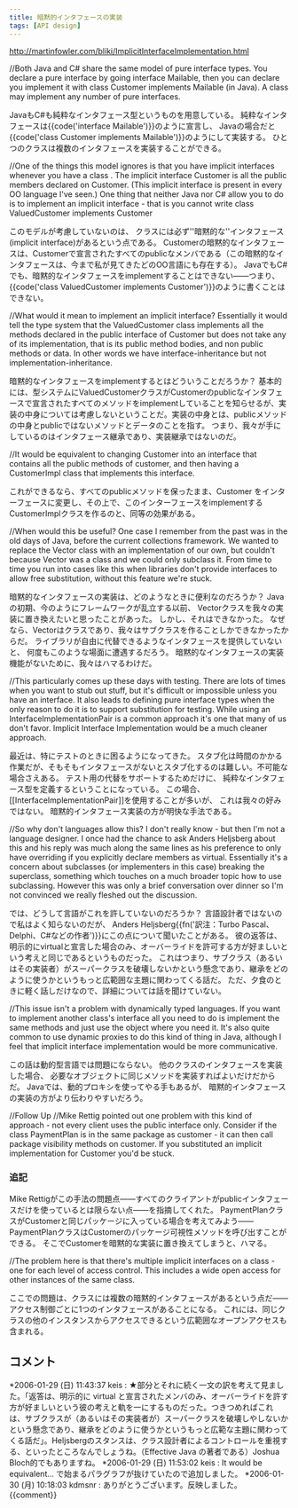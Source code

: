 ```yaml
---
title: 暗黙的インタフェースの実装
tags: [API design]
---
```


http://martinfowler.com/bliki/ImplicitInterfaceImplementation.html

//Both Java and C# share the same model of pure interface types. You declare a pure interface by going interface Mailable, then you can declare you implement it with class Customer implements Mailable (in Java). A class may implement any number of pure interfaces.

JavaもC#も純粋なインタフェース型というものを用意している。
純粋なインタフェースは{{code('interface Mailable')}}のように宣言し、
Javaの場合だと{{code('class Customer implements Mailable')}}のようにして実装する。
ひとつのクラスは複数のインタフェースを実装することができる。

//One of the things this model ignores is that you have implicit interfaces whenever you have a class . The implicit interface Customer is all the public members declared on Customer. (This implicit interface is present in every OO language I've seen.) One thing that neither Java nor C# allow you to do is to implement an implicit interface - that is you cannot write class ValuedCustomer implements Customer

このモデルが考慮していないのは、
クラスには必ず''暗黙的な''インタフェース(implicit interface)があるという点である。
Customerの暗黙的なインタフェースは、Customerで宣言されたすべてのpublicなメンバである（この暗黙的なインタフェースは、今まで私が見てきたどのOO言語にも存在する）。
JavaでもC#でも、暗黙的なインタフェースをimplementすることはできない——つまり、{{code('class ValuedCustomer implements Customer')}}のように書くことはできない。

//What would it mean to implement an implicit interface? Essentially it would tell the type system that the ValuedCustomer class implements all the methods declared in the public interface of Customer but does not take any of its implementation, that is its public method bodies, and non public methods or data. In other words we have interface-inheritance but not implementation-inheritance.

暗黙的なインタフェースをimplementするとはどういうことだろうか？
基本的には、型システムにValuedCustomerクラスがCustomerのpublicなインタフェースで宣言されたすべてのメソッドをimplementしていることを知らせるが、実装の中身については考慮しないということだ。実装の中身とは、publicメソッドの中身とpublicではないメソッドとデータのことを指す。
つまり、我々が手にしているのはインタフェース継承であり、実装継承ではないのだ。

//It would be equivalent to changing Customer into an interface that contains all the public methods of customer, and then having a CustomerImpl class that implements this interface.

これができるなら、すべてのpublicメソッドを保ったまま、Customer をインターフェースに変更し、その上で、このインターフェースをimplementするCustomerImplクラスを作るのと、同等の効果がある。

//When would this be useful? One case I remember from the past was in the old days of Java, before the current collections framework. We wanted to replace the Vector class with an implementation of our own, but couldn't because Vector was a class and we could only subclass it. From time to time you run into cases like this when libraries don't provide interfaces to allow free substitution, without this feature we're stuck.

暗黙的なインタフェースの実装は、どのようなときに便利なのだろうか？
Javaの初期、今のようにフレームワークが乱立する以前、
Vectorクラスを我々の実装に置き換えたいと思ったことがあった。
しかし、それはできなかった。
なぜなら、Vectorはクラスであり、我々はサブクラスを作ることしかできなかったからだ。
ライブラリが自由に代替できるようなインタフェースを提供していないと、
何度もこのような場面に遭遇するだろう。
暗黙的なインタフェースの実装機能がないために、我々はハマるわけだ。

//This particularly comes up these days with testing. There are lots of times when you want to stub out stuff, but it's difficult or impossible unless you have an interface. It also leads to defining pure interface types when the only reason to do it is to support substitution for testing. While using an InterfaceImplementationPair is a common approach it's one that many of us don't favor. Implicit Interface Implementation would be a much cleaner approach.

最近は、特にテストのときに困るようになってきた。
スタブ化は時間のかかる作業だが、そもそもインタフェースがないとスタブ化するのは難しい。不可能な場合さえある。
テスト用の代替をサポートするためだけに、
純粋なインタフェース型を定義するということになっている。
この場合、[[InterfaceImplementationPair]]を使用することが多いが、
これは我々の好みではない。
暗黙的インタフェース実装の方が明快な手法である。

//So why don't languages allow this? I don't really know - but then I'm not a language designer. I once had the chance to ask Anders Heljsberg about this and his reply was much along the same lines as his preference to only have overriding if you explicitly declare members as virtual. Essentially it's a concern about subclasses (or implementers in this case) breaking the superclass, something which touches on a much broader topic how to use subclassing. However this was only a brief conversation over dinner so I'm not convinced we really fleshed out the discussion.

では、どうして言語がこれを許していないのだろうか？
言語設計者ではないので私はよく知らないのだが、
Anders Heljsberg{{fn('訳注：Turbo Pascal、Delphi、C#などの作者')}}にこの点について聞いたことがある。
彼の返答は、明示的にvirtualと宣言した場合のみ、オーバーライドを許可する方が好ましいという考えと同じであるというものだった。
これはつまり、サブクラス（あるいはその実装者）がスーパークラスを破壊しないかという懸念であり、継承をどのように使うかというもっと広範囲な主題に関わってくる話だ。
ただ、夕食のときに軽く話しだけなので、詳細については話を聞けていない。

//This issue isn't a problem with dynamically typed languages. If you want to implement another class's interface all you need to do is implement the same methods and just use the object where you need it. It's also quite common to use dynamic proxies to do this kind of thing in Java, although I feel that implicit interface implementation would be more communicative.

この話は動的型言語では問題にならない。
他のクラスのインタフェースを実装した場合、
必要なオブジェクトに同じメソッドを実装すればよいだけだからだ。
Javaでは、動的プロキシを使ってやる手もあるが、
暗黙的インタフェースの実装の方がより伝わりやすいだろう。

//Follow Up
//Mike Rettig pointed out one problem with this kind of approach - not every client uses the public interface only. Consider if the class PaymentPlan is in the same package as customer - it can then call package visibility methods on customer. If you substituted an implicit implementation for Customer you'd be stuck.

### 追記
Mike Rettigがこの手法の問題点——すべてのクライアントがpublicインタフェースだけを使っているとは限らない点——を指摘してくれた。
PaymentPlanクラスがCustomerと同じパッケージに入っている場合を考えてみよう——PaymentPlanクラスはCustomerのパッケージ可視性メソッドを呼び出すことができる。
そこでCustomerを暗黙的な実装に置き換えてしまうと、ハマる。

//The problem here is that there's multiple implicit interfaces on a class - one for each level of access control. This includes a wide open access for other instances of the same class. 

ここでの問題は、クラスには複数の暗黙的インタフェースがあるという点だ——アクセス制御ごとに1つのインタフェースがあることになる。
これには、同じクラスの他のインスタンスからアクセスできるという広範囲なオープンアクセスも含まれる。

## コメント

*2006-01-29 (日) 11:43:37 keis : ★部分とそれに続く一文の訳を考えて見ました。「返答は、明示的に virtual と宣言されたメンバのみ、オーバーライドを許す方が好ましいという彼の考えと軌を一にするものだった。つきつめればこれは、サブクラスが（あるいはその実装者が）スーパークラスを破壊しやしないかという懸念であり、継承をどのように使うかというもっと広範な主題に関わってくる話だ」。Heljsbergのスタンスは、クラス設計者によるコントロールを重視する、といったところなんでしょうね。（Effective Java の著者である）Joshua Bloch的でもありますね。
*2006-01-29 (日) 11:53:02 keis : It would be equivalent... で始まるパラグラフが抜けていたので追加しました。
*2006-01-30 (月) 10:18:03 kdmsnr : ありがとうございます。反映しました。
{{comment}}
